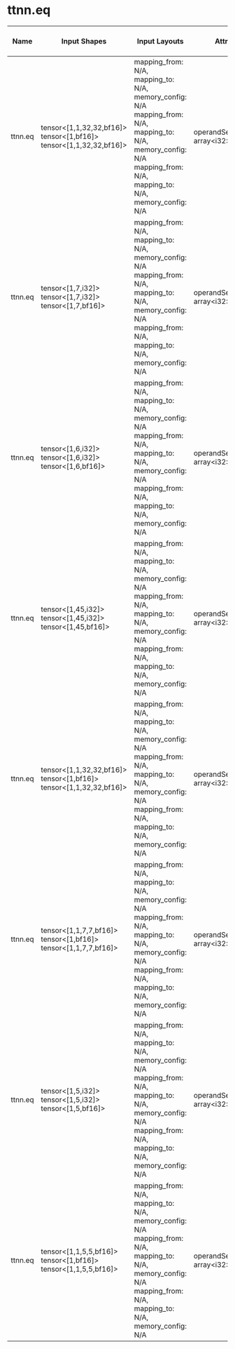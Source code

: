 # ttnn.eq

| Name | Input Shapes | Input Layouts | Attributes | Output Shapes | Output Layouts | Runs on TTNN | PCC | ATOL |
|------|--------------|---------------|------------|---------------|----------------|--------------|-----|------|
| ttnn.eq | tensor<[1,1,32,32,bf16]> <br> tensor<[1,bf16]> <br> tensor<[1,1,32,32,bf16]> | mapping_from: N/A, mapping_to: N/A, memory_config: N/A <br> mapping_from: N/A, mapping_to: N/A, memory_config: N/A <br> mapping_from: N/A, mapping_to: N/A, memory_config: N/A | operandSegmentSizes: array<i32: 2, 1> | tensor<[1,1,32,32,bf16]> | mapping_from: N/A, mapping_to: N/A, memory_config: N/A | no | nan | nan |
| ttnn.eq | tensor<[1,7,i32]> <br> tensor<[1,7,i32]> <br> tensor<[1,7,bf16]> | mapping_from: N/A, mapping_to: N/A, memory_config: N/A <br> mapping_from: N/A, mapping_to: N/A, memory_config: N/A <br> mapping_from: N/A, mapping_to: N/A, memory_config: N/A | operandSegmentSizes: array<i32: 2, 1> | tensor<[1,7,bf16]> | mapping_from: N/A, mapping_to: N/A, memory_config: N/A | no | nan | nan |
| ttnn.eq | tensor<[1,6,i32]> <br> tensor<[1,6,i32]> <br> tensor<[1,6,bf16]> | mapping_from: N/A, mapping_to: N/A, memory_config: N/A <br> mapping_from: N/A, mapping_to: N/A, memory_config: N/A <br> mapping_from: N/A, mapping_to: N/A, memory_config: N/A | operandSegmentSizes: array<i32: 2, 1> | tensor<[1,6,bf16]> | mapping_from: N/A, mapping_to: N/A, memory_config: N/A | no | nan | nan |
| ttnn.eq | tensor<[1,45,i32]> <br> tensor<[1,45,i32]> <br> tensor<[1,45,bf16]> | mapping_from: N/A, mapping_to: N/A, memory_config: N/A <br> mapping_from: N/A, mapping_to: N/A, memory_config: N/A <br> mapping_from: N/A, mapping_to: N/A, memory_config: N/A | operandSegmentSizes: array<i32: 2, 1> | tensor<[1,45,bf16]> | mapping_from: N/A, mapping_to: N/A, memory_config: N/A | no | nan | nan |
| ttnn.eq | tensor<[1,1,32,32,bf16]> <br> tensor<[1,bf16]> <br> tensor<[1,1,32,32,bf16]> | mapping_from: N/A, mapping_to: N/A, memory_config: N/A <br> mapping_from: N/A, mapping_to: N/A, memory_config: N/A <br> mapping_from: N/A, mapping_to: N/A, memory_config: N/A | operandSegmentSizes: array<i32: 2, 1> | tensor<[1,1,32,32,bf16]> | mapping_from: N/A, mapping_to: N/A, memory_config: N/A | no | nan | nan |
| ttnn.eq | tensor<[1,1,7,7,bf16]> <br> tensor<[1,bf16]> <br> tensor<[1,1,7,7,bf16]> | mapping_from: N/A, mapping_to: N/A, memory_config: N/A <br> mapping_from: N/A, mapping_to: N/A, memory_config: N/A <br> mapping_from: N/A, mapping_to: N/A, memory_config: N/A | operandSegmentSizes: array<i32: 2, 1> | tensor<[1,1,7,7,bf16]> | mapping_from: N/A, mapping_to: N/A, memory_config: N/A | no | nan | nan |
| ttnn.eq | tensor<[1,5,i32]> <br> tensor<[1,5,i32]> <br> tensor<[1,5,bf16]> | mapping_from: N/A, mapping_to: N/A, memory_config: N/A <br> mapping_from: N/A, mapping_to: N/A, memory_config: N/A <br> mapping_from: N/A, mapping_to: N/A, memory_config: N/A | operandSegmentSizes: array<i32: 2, 1> | tensor<[1,5,bf16]> | mapping_from: N/A, mapping_to: N/A, memory_config: N/A | no | nan | nan |
| ttnn.eq | tensor<[1,1,5,5,bf16]> <br> tensor<[1,bf16]> <br> tensor<[1,1,5,5,bf16]> | mapping_from: N/A, mapping_to: N/A, memory_config: N/A <br> mapping_from: N/A, mapping_to: N/A, memory_config: N/A <br> mapping_from: N/A, mapping_to: N/A, memory_config: N/A | operandSegmentSizes: array<i32: 2, 1> | tensor<[1,1,5,5,bf16]> | mapping_from: N/A, mapping_to: N/A, memory_config: N/A | no | nan | nan |
